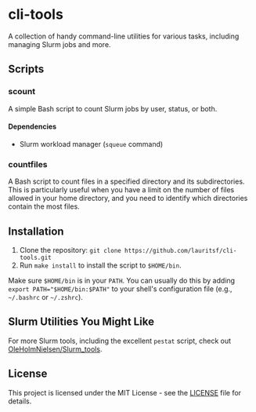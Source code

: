 # cli-tools

 A collection of handy command-line utilities for various tasks, including managing Slurm jobs and more. 

## Scripts

### scount

A simple Bash script to count Slurm jobs by user, status, or both.

#### Dependencies

* Slurm workload manager (`squeue` command)

### countfiles

A Bash script to count files in a specified directory and its subdirectories. This is particularly useful when you have a limit on the number of files allowed in your home directory, and you need to identify which directories contain the most files.

## Installation

1.  Clone the repository: `git clone https://github.com/lauritsf/cli-tools.git`
2.  Run `make install` to install the script to `$HOME/bin`.

Make sure `$HOME/bin` is in your `PATH`. You can usually do this by adding `export PATH="$HOME/bin:$PATH"` to your shell's configuration file (e.g., `~/.bashrc` or `~/.zshrc`).

## Slurm Utilities You Might Like

For more Slurm tools, including the excellent `pestat` script, check out [OleHolmNielsen/Slurm_tools](https://github.com/OleHolmNielsen/Slurm_tools). 

## License
This project is licensed under the MIT License - see the [LICENSE](LICENSE) file for details.

